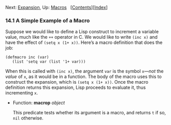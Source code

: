 <!-- This is the GNU Emacs Lisp Reference Manual
corresponding to Emacs version 27.2.

Copyright (C) 1990-1996, 1998-2021 Free Software Foundation,
Inc.

Permission is granted to copy, distribute and/or modify this document
under the terms of the GNU Free Documentation License, Version 1.3 or
any later version published by the Free Software Foundation; with the
Invariant Sections being "GNU General Public License," with the
Front-Cover Texts being "A GNU Manual," and with the Back-Cover
Texts as in (a) below.  A copy of the license is included in the
section entitled "GNU Free Documentation License."

(a) The FSF's Back-Cover Text is: "You have the freedom to copy and
modify this GNU manual.  Buying copies from the FSF supports it in
developing GNU and promoting software freedom." -->

<!-- Created by GNU Texinfo 6.7, http://www.gnu.org/software/texinfo/ -->

Next: [Expansion](Expansion.html), Up: [Macros](Macros.html)   \[[Contents](index.html#SEC_Contents "Table of contents")]\[[Index](Index.html "Index")]

### 14.1 A Simple Example of a Macro

Suppose we would like to define a Lisp construct to increment a variable value, much like the `++` operator in C. We would like to write `(inc x)` and have the effect of `(setq x (1+ x))`. Here’s a macro definition that does the job:

    (defmacro inc (var)
       (list 'setq var (list '1+ var)))

When this is called with `(inc x)`, the argument `var` is the symbol `x`—*not* the *value* of `x`, as it would be in a function. The body of the macro uses this to construct the expansion, which is `(setq x (1+ x))`. Once the macro definition returns this expansion, Lisp proceeds to evaluate it, thus incrementing `x`.

*   Function: **macrop** *object*

    This predicate tests whether its argument is a macro, and returns `t` if so, `nil` otherwise.
